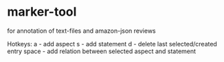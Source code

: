 # marker-tool

for annotation of text-files and amazon-json reviews

Hotkeys:
a - add aspect
s - add statement
d - delete last selected/created entry
space - add relation between selected aspect and statement
